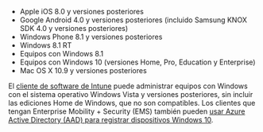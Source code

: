 
  - Apple iOS 8.0 y versiones posteriores
  - Google Android 4.0 y versiones posteriores (incluido Samsung KNOX SDK 4.0 y versiones posteriores)
  - Windows Phone 8.1 y versiones posteriores
  - Windows 8.1 RT
  - Equipos con Windows 8.1
  - Equipos con Windows 10 (versiones Home, Pro, Education y Enterprise)
  - Mac OS X 10.9 y versiones posteriores

El [cliente de software de Intune](/intune/deploy-use/manage-windows-pcs-with-microsoft-intune) puede administrar equipos con Windows con el sistema operativo Windows Vista y versiones posteriores, sin incluir las ediciones Home de Windows, que no son compatibles.  Los clientes que tengan Enterprise Mobility + Security (EMS) también pueden [usar Azure Active Directory (AAD) para registrar dispositivos Windows 10](set-up-windows-device-management-with-microsoft-intune.md#azure-active-directory-enrollment).


<!--HONumber=Oct16_HO2-->


